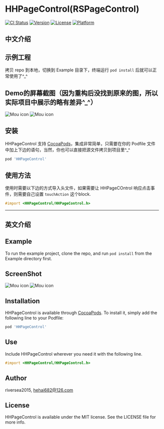 # HHPageControl(RSPageControl)

[![CI Status](https://img.shields.io/travis/riversea2015/HHPageControl.svg?style=flat)](https://travis-ci.org/riversea2015/HHPageControl)
[![Version](https://img.shields.io/cocoapods/v/HHPageControl.svg?style=flat)](https://cocoapods.org/pods/HHPageControl)
[![License](https://img.shields.io/cocoapods/l/HHPageControl.svg?style=flat)](https://cocoapods.org/pods/HHPageControl)
[![Platform](https://img.shields.io/cocoapods/p/HHPageControl.svg?style=flat)](https://cocoapods.org/pods/HHPageControl)

## 中文介绍

## 示例工程

拷贝 repo 到本地，切换到 Example 目录下，终端运行 `pod install` 后就可以正常使用了^_^

## Demo的屏幕截图（因为重构后没找到原来的图，所以实际项目中展示的略有差异^_^）

![Mou icon](https://github.com/riversea2015/RSPageControl/blob/master/pageControl_1.png?raw=true)
![Mou icon](https://github.com/riversea2015/RSPageControl/blob/master/pageControl_3.gif?raw=true)

## 安装

HHPageControl 支持 [CocoaPods](https://cocoapods.org)，集成非常简单，只需要在你的 Podfile 文件中加上下边的语句，当然，你也可以直接把源文件拷贝到项目里^_^
```ruby
pod 'HHPageControl'
```

## 使用方法

使用时需要以下边的方式导入头文件，如果需要让 HHPageCOntrol 响应点击事件，则需要自己设置 `touchAction` 这个block.
```objective-c
#import <HHPageControl/HHPageControl.h>
```

---

## 英文介绍

## Example

To run the example project, clone the repo, and run `pod install` from the Example directory first.

## ScreenShot

![Mou icon](https://github.com/riversea2015/RSPageControl/blob/master/pageControl_1.png?raw=true)
![Mou icon](https://github.com/riversea2015/RSPageControl/blob/master/pageControl_3.gif?raw=true)

## Installation

HHPageControl is available through [CocoaPods](https://cocoapods.org). To install
it, simply add the following line to your Podfile:

```ruby
pod 'HHPageControl'
```

## Use

Include HHPageControl wherever you need it with the following line.
```objective-c
#import <HHPageControl/HHPageControl.h>
```

## Author

riversea2015, hehai682@126.com

## License

HHPageControl is available under the MIT license. See the LICENSE file for more info.
